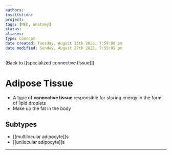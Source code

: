 ```yaml
---
authors: 
institution: 
project: 
tags: [MED, anatomy]
status: 
aliases: 
type: Concept
date created: Tuesday, August 15th 2023, 7:59:06 pm
date modified: Sunday, August 27th 2023, 7:55:09 pm
---
```


(Back to [[specialized connective tissue]])

# Adipose Tissue

- A type of **connective tissue** responsible for storing energy in the form of lipid droplets
- Make up the fat in the body
## Subtypes
- [[multilocular adipocyte]]s
- [[unilocular adipocyte]]s

---
